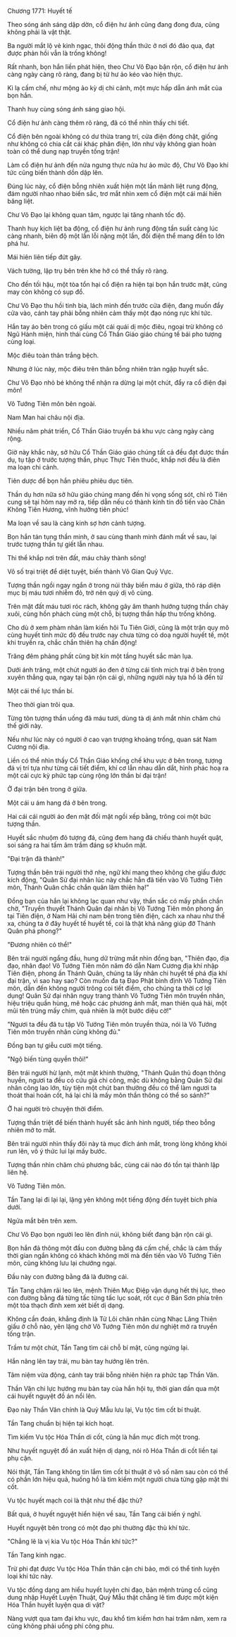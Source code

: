 




Chương 1771: Huyết tế


Theo sóng ánh sáng dập dờn, cổ điện hư ảnh cũng đang đong đưa, cũng không phải là vật thật.

Ba người mắt lộ vẻ kinh ngạc, thôi động thần thức ở nơi đó đảo qua, đạt được phản hồi vẫn là trống không!

Rất nhanh, bọn hắn liền phát hiện, theo Chư Vô Đạo bận rộn, cổ điện hư ảnh càng ngày càng rõ ràng, đang bị từ hư ảo kéo vào hiện thực.

Kì lạ cấm chế, như mộng ảo kỳ dị chi cảnh, một mực hấp dẫn ánh mắt của bọn hắn.

Thanh huy cùng sóng ánh sáng giao hội.

Cổ điện hư ảnh càng thêm rõ ràng, đã có thể nhìn thấy chi tiết.

Cổ điện bên ngoài không có dư thừa trang trí, cửa điện đóng chặt, giống như không có chia cắt cái khác phân điện, lớn như vậy không gian hoàn toàn có thể dung nạp truyền tống trận!

Làm cổ điện hư ảnh đến nửa ngưng thực nửa hư ảo mức độ, Chư Vô Đạo khí tức cũng biến thành dồn dập lên.

Đúng lúc này, cổ điện bỗng nhiên xuất hiện một lần mãnh liệt rung động, đám người nhao nhao biến sắc, trơ mắt nhìn xem cổ điện một cái mái hiên băng liệt.

Chư Vô Đạo lại không quan tâm, ngược lại tăng nhanh tốc độ.

Thanh huy kịch liệt ba động, cổ điện hư ảnh rung động tần suất càng lúc càng nhanh, biên độ một lần lỗi nặng một lần, đối điện thể mang đến to lớn phá hư.

Mái hiên liên tiếp đứt gãy.

Vách tường, lập trụ bên trên khe hở có thể thấy rõ ràng.

Cho đến tối hậu, một tòa tổn hại cổ điện ra hiện tại bọn hắn trước mặt, cũng may còn không có sụp đổ.

Chư Vô Đạo thu hồi tinh bia, lách mình đến trước cửa điện, đang muốn đẩy cửa vào, cánh tay phải bỗng nhiên cảm thấy một đạo nóng rực khí tức.

Hắn tay áo bên trong có giấu một cái quái dị mộc điêu, ngoại trừ không có Ngũ Hành miện, hình thái cùng Cổ Thần Giáo giáo chúng tế bái pho tượng cùng loại.

Mộc điêu toàn thân trắng bệch.

Nhưng ở lúc này, mộc điêu trên thân bỗng nhiên tràn ngập huyết sắc.

Chư Vô Đạo nhỏ bé không thể nhận ra dừng lại một chút, đẩy ra cổ điện đại môn!

Vô Tướng Tiên môn bên ngoài.

Nam Man hai châu nội địa.

Nhiều năm phát triển, Cổ Thần Giáo truyền bá khu vực càng ngày càng rộng.

Giờ này khắc này, sở hữu Cổ Thần Giáo giáo chúng tất cả đều đạt được thần dụ, tụ tập ở trước tượng thần, phục Thực Tiên thuốc, khắp nơi đều là điên ma loạn chi cảnh.

Tiên dược để bọn hắn phiêu phiêu dục tiên.

Thần dụ hơn nữa sở hữu giáo chúng mang đến hi vọng sống sót, chỉ rõ Tiên cung sẽ tại hôm nay mở ra, tiếp dẫn nếu có thành kính tín đồ tiến vào Chân Không Tiên Hương, vĩnh hưởng tiên phúc!

Ma loạn về sau là càng kinh sợ hơn cảnh tượng.

Bọn hắn tán tụng thần minh, ở sau cùng thanh minh đánh mất về sau, lại trước tượng thần tự giết lẫn nhau.

Thi thể khắp nơi trên đất, máu chảy thành sông!

Vô số trại triệt để diệt tuyệt, biến thành Vô Gian Quỷ Vực.

Tượng thần ngồi ngay ngắn ở trong núi thây biển máu ở giữa, thô ráp diện mục bị máu tươi nhiễm đỏ, trở nên quỷ dị vô cùng.

Trên mặt đất máu tươi róc rách, không gây âm thanh hướng tượng thần chảy xuôi, cùng hồn phách cùng một chỗ, bị tượng thần hấp thu trống không.

Cho dù ở xem phàm nhân làm kiến hôi Tu Tiên Giới, cũng là một trận quy mô cùng huyết tinh mức độ đều trước nay chưa từng có doạ người huyết tế, một khi truyền ra, chắc chắn thiên hạ chấn động!

Trăng đêm phảng phất cũng bịt kín một tầng huyết sắc màn lụa.

Dưới ánh trăng, một chút người áo đen ở từng cái tĩnh mịch trại ở bên trong xuyên thẳng qua, ngay tại bận rộn cái gì, những người này tựa hồ là đến từ

Một cái thế lực thần bí.

Theo thời gian trôi qua.

Từng tôn tượng thần uống đã máu tươi, dùng tà dị ánh mắt nhìn chăm chú thế giới này.

Nếu như lúc này có người ở cao vạn trượng khoảng trống, quan sát Nam Cương nội địa.

Liền có thể nhìn thấy Cổ Thần Giáo khống chế khu vực ở bên trong, tượng đá vị trí tựa như từng cái tiết điểm, khí cơ lẫn nhau dẫn dắt, hình phác hoạ ra một cái cực kỳ phức tạp cùng rộng lớn thần bí đại trận!

Ở đại trận bên trong ở giữa.

Một cái u ám hang đá ở bên trong.

Hai cái cái người áo đen mặt đối mặt ngồi xếp bằng, trông coi một bức tượng thần.

Huyết sắc nhuộm đỏ tượng đá, cũng đem hang đá chiếu thành huyết quật, soi sáng ra hai tấm âm trầm đáng sợ khuôn mặt.

"Đại trận đã thành!"

Tượng thần bên trái người thở nhẹ, ngữ khí mang theo không che giấu được kích động, "Quân Sử đại nhân lúc này chắc hẳn đã tiến vào Vô Tướng Tiên môn, Thánh Quân chắc chắn quân lâm thiên hạ!"

Đồng bạn của hắn lại không lạc quan như vậy, thần sắc có mấy phần chần chờ, "Truyền thuyết Thánh Quân đại nhân bị Vô Tướng Tiên môn phong ấn tại Tiên điện, ở Nam Hải chi nam bên trong tiên điện, cách xa nhau như thế xa, chúng ta ở đây huyết tế huyết tế, coi là thật khả năng giúp đỡ Thánh Quân phá phong?"

"Đương nhiên có thể!"

Bên trái người ngẩng đầu, hung dữ trừng mắt nhìn đồng bạn, "Thiên đạo, địa đạo, nhân đạo! Vô Tướng Tiên môn năm đó dẫn Nam Cương địa khí nhập Tiên điện, phong ấn Thánh Quân, chúng ta lấy nhân chi huyết tế phá địa khí đại trận, vì sao hay sao? Còn muốn đa tạ Đạo Phật bình định Vô Tướng Tiên môn, dẫn đến không người trông coi tiết điểm, cho chúng ta thời cơ lợi dụng! Quân Sử đại nhân ngụy trang thành Vô Tướng Tiên môn truyền nhân, hiệu triệu quần hùng, mê hoặc các phương ánh mắt, man thiên quá hải, một mũi tên trúng mấy chim, quả nhiên là một bước diệu cờ!"

"Ngươi ta đều đã tu tập Vô Tướng Tiên môn truyền thừa, nói là Vô Tướng Tiên môn truyền nhân cũng không đủ."

Đồng bạn tự giễu cười một tiếng.

"Ngộ biến tùng quyền thôi!"

Bên trái người hừ lạnh, một mặt khinh thường, "Thánh Quân thủ đoạn thông huyền, ngươi ta đều có cứu giá chi công, mặc dù không bằng Quân Sử đại nhân công lao lớn, tùy tiện một chút ban thưởng đều có thể làm ngươi ta thoát thai hoán cốt, há lại chỉ là mấy môn thần thông có thể so sánh?"

Ở hai người trò chuyện thời điểm.

Tượng thần triệt để biến thành huyết sắc ảnh hình người, tiếp theo bỗng nhiên mở to mắt.

Bên trái người nhìn thấy đôi này tà mục đích ánh mắt, trong lòng không khỏi run lên, vô ý thức lui lại mấy bước.

Tượng thần nhìn chăm chú phương bắc, cùng cái nào đó tồn tại thành lập liên hệ.

Vô Tướng Tiên môn.

Tần Tang lại đi lại lại, lặng yên không một tiếng động đến tuyệt bích phía dưới.

Ngửa mắt bên trên xem.

Chư Vô Đạo bọn người leo lên đỉnh núi, không biết đang bận rộn cái gì.

Bọn hắn đả thông một đầu con đường bằng đá cấm chế, chắc là cảm thấy thời gian ngắn không có khách không mời mà đến tiến vào Vô Tướng Tiên môn, cũng không lưu lại chướng ngại.

Đầu này con đường bằng đá là đường cái.

Tần Tang chậm rãi leo lên, mệnh Thiên Mục Điệp vận dụng hết thị lực, theo con đường bằng đá từng tấc từng tấc lục soát, rốt cục ở Bán Sơn phía trên một tòa thạch đình xem xét biết dị dạng.

Không cần đoán, khẳng định là Tử Lôi chân nhân cùng Nhạc Lăng Thiên giấu ở chỗ nào, yên lặng chờ Vô Tướng Tiên môn dư nghiệt mở ra truyền tống trận.

Trầm tư một chút, Tần Tang tìm cái chỗ bí mật, cũng ngừng lại.

Hắn nâng lên tay trái, mu bàn tay hướng lên trên.

Tâm niệm vừa động, cánh tay trái bỗng nhiên hiện ra phức tạp Thần Văn.

Thần Văn chi lực hướng mu bàn tay của hắn hội tụ, thời gian dần qua một cái huyết nguyệt đồ án nổi lên.

Đạo này Thần Văn chính là Quỷ Mẫu lưu lại, Vu tộc tìm cốt bí thuật.

Tần Tang chuẩn bị hiện tại kích hoạt.

Tìm kiếm Vu tộc Hóa Thần di cốt, cũng là hắn mục đích một trong.

Như huyết nguyệt đồ án xuất hiện dị dạng, nói rõ Hóa Thần di cốt liền tại phụ cận.

Nói thật, Tần Tang không tin lắm tìm cốt bí thuật ở vô số năm sau còn có thể có phần lớn hiệu quả, huống hồ là tìm kiếm một người chưa từng gặp mặt thi cốt.

Vu tộc huyết mạch coi là thật như thế đặc thù?

Bất quá, ở huyết nguyệt hiển hiện về sau, Tần Tang cải biến ý nghĩ.

Huyết nguyệt bên trong có một đạo phi thường đặc thù khí tức.

"Chẳng lẽ là vị kia Vu tộc Hóa Thần khí tức?"

Tần Tang kinh ngạc.

Trừ phi đạt được Vu tộc Hóa Thần thân cận chi bảo, mới có thể tinh luyện loại khí tức này.

Vu tộc đồng dạng am hiểu huyết luyện chi đạo, bản mệnh trùng cổ cũng dung nhập Huyết Luyện Thuật, Quỷ Mẫu thật chẳng lẽ tìm được một kiện Hóa Thần huyết luyện qua di vật?

Nàng vượt qua tam đại khu vực, đau khổ tìm kiếm hơn hai trăm năm, xem ra cũng không phải uổng phí công phu.




